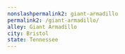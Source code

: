 ```yaml
---
﻿nonslashpermalink2: giant-armadillo
permalink2: /giant-armadillo/
alley: Giant Armadillo
city: Bristol
state: Tennessee
---
```


